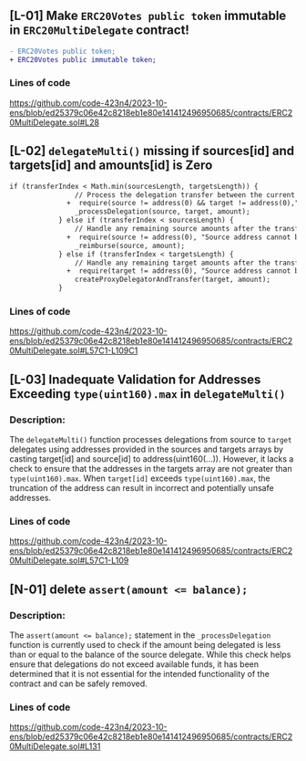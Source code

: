 ## [L-01] Make `ERC20Votes public token` immutable in `ERC20MultiDelegate` contract!
```diff
- ERC20Votes public token;
+ ERC20Votes public immutable token;
```
### Lines of code
https://github.com/code-423n4/2023-10-ens/blob/ed25379c06e42c8218eb1e80e141412496950685/contracts/ERC20MultiDelegate.sol#L28

## [L-02] `delegateMulti()` missing if sources[id] and targets[id] and amounts[id] is Zero

```diff
if (transferIndex < Math.min(sourcesLength, targetsLength)) {
                // Process the delegation transfer between the current source and target delegate pair.
              +  require(source != address(0) && target != address(0),"Source address cannot be zero");
                _processDelegation(source, target, amount);
            } else if (transferIndex < sourcesLength) {
                // Handle any remaining source amounts after the transfer process.
              +  require(source != address(0), "Source address cannot be zero");
                _reimburse(source, amount);
            } else if (transferIndex < targetsLength) {
                // Handle any remaining target amounts after the transfer process.
              +  require(target != address(0), "Source address cannot be zero");
                createProxyDelegatorAndTransfer(target, amount);
            }
```
### Lines of code
https://github.com/code-423n4/2023-10-ens/blob/ed25379c06e42c8218eb1e80e141412496950685/contracts/ERC20MultiDelegate.sol#L57C1-L109C1

## [L-03] Inadequate Validation for Addresses Exceeding `type(uint160).max` in `delegateMulti()`

### Description:

The `delegateMulti()` function processes delegations from source to `target` delegates using addresses provided in the sources and targets arrays by casting target[id] and source[id] to address(uint160(...)). However, it lacks a check to ensure that the addresses in the targets array are not greater than `type(uint160).max`. When `target[id]` exceeds `type(uint160).max`, the truncation of the address can result in incorrect and potentially unsafe addresses.

### Lines of code
https://github.com/code-423n4/2023-10-ens/blob/ed25379c06e42c8218eb1e80e141412496950685/contracts/ERC20MultiDelegate.sol#L57C1-L109


## [N-01] delete `assert(amount <= balance);`

### Description:
The `assert(amount <= balance);` statement in the `_processDelegation` function is currently used to check if the amount being delegated is less than or equal to the balance of the source delegate. While this check helps ensure that delegations do not exceed available funds, it has been determined that it is not essential for the intended functionality of the contract and can be safely removed.
### Lines of code
https://github.com/code-423n4/2023-10-ens/blob/ed25379c06e42c8218eb1e80e141412496950685/contracts/ERC20MultiDelegate.sol#L131